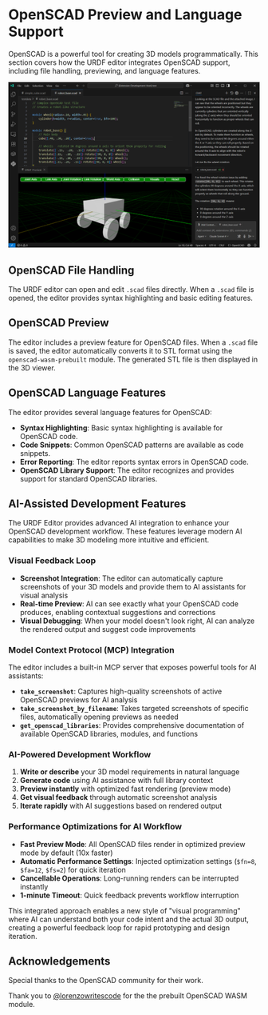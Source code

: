 # OpenSCAD Preview and Language Support

OpenSCAD is a powerful tool for creating 3D models programmatically. This section covers how the URDF editor integrates OpenSCAD support, including file handling, previewing, and language features.

![OpenSCAD Preview](VSCodeOpenScad.png)

## OpenSCAD File Handling

The URDF editor can open and edit `.scad` files directly. When a `.scad` file is opened, the editor provides syntax highlighting and basic editing features.

## OpenSCAD Preview

The editor includes a preview feature for OpenSCAD files. When a `.scad` file is saved, the editor automatically converts it to STL format using the `openscad-wasm-prebuilt` module. The generated STL file is then displayed in the 3D viewer.

## OpenSCAD Language Features

The editor provides several language features for OpenSCAD:

- **Syntax Highlighting**: Basic syntax highlighting is available for OpenSCAD code.
- **Code Snippets**: Common OpenSCAD patterns are available as code snippets.
- **Error Reporting**: The editor reports syntax errors in OpenSCAD code.
- **OpenSCAD Library Support**: The editor recognizes and provides support for standard OpenSCAD libraries.


## AI-Assisted Development Features

The URDF Editor provides advanced AI integration to enhance your OpenSCAD development workflow. These features leverage modern AI capabilities to make 3D modeling more intuitive and efficient.

### Visual Feedback Loop
- **Screenshot Integration**: The editor can automatically capture screenshots of your 3D models and provide them to AI assistants for visual analysis
- **Real-time Preview**: AI can see exactly what your OpenSCAD code produces, enabling contextual suggestions and corrections
- **Visual Debugging**: When your model doesn't look right, AI can analyze the rendered output and suggest code improvements

### Model Context Protocol (MCP) Integration
The editor includes a built-in MCP server that exposes powerful tools for AI assistants:

- **`take_screenshot`**: Captures high-quality screenshots of active OpenSCAD previews for AI analysis
- **`take_screenshot_by_filename`**: Takes targeted screenshots of specific files, automatically opening previews as needed
- **`get_openscad_libraries`**: Provides comprehensive documentation of available OpenSCAD libraries, modules, and functions

### AI-Powered Development Workflow
1. **Write or describe** your 3D model requirements in natural language
2. **Generate code** using AI assistance with full library context
3. **Preview instantly** with optimized fast rendering (preview mode)
4. **Get visual feedback** through automatic screenshot analysis
5. **Iterate rapidly** with AI suggestions based on rendered output

### Performance Optimizations for AI Workflow
- **Fast Preview Mode**: All OpenSCAD files render in optimized preview mode by default (10x faster)
- **Automatic Performance Settings**: Injected optimization settings (`$fn=8`, `$fa=12`, `$fs=2`) for quick iteration
- **Cancellable Operations**: Long-running renders can be interrupted instantly
- **1-minute Timeout**: Quick feedback prevents workflow interruption

This integrated approach enables a new style of "visual programming" where AI can understand both your code intent and the actual 3D output, creating a powerful feedback loop for rapid prototyping and design iteration.

## Acknowledgements

Special thanks to the OpenSCAD community for their work.

Thank you to [@lorenzowritescode](https://github.com/lorenzowritescode) for the the prebuilt OpenSCAD WASM module.
